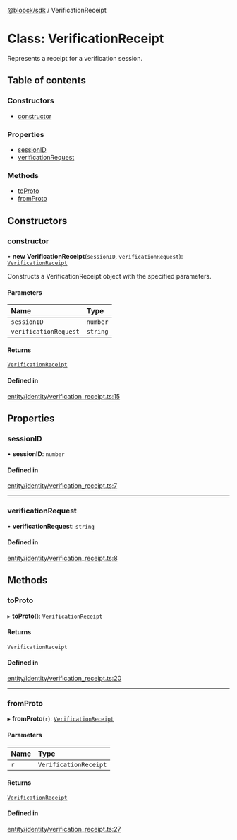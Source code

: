 [@bloock/sdk](../index.md) / VerificationReceipt

# Class: VerificationReceipt

Represents a receipt for a verification session.

## Table of contents

### Constructors

- [constructor](VerificationReceipt.md#constructor)

### Properties

- [sessionID](VerificationReceipt.md#sessionid)
- [verificationRequest](VerificationReceipt.md#verificationrequest)

### Methods

- [toProto](VerificationReceipt.md#toproto)
- [fromProto](VerificationReceipt.md#fromproto)

## Constructors

### constructor

• **new VerificationReceipt**(`sessionID`, `verificationRequest`): [`VerificationReceipt`](VerificationReceipt.md)

Constructs a VerificationReceipt object with the specified parameters.

#### Parameters

| Name | Type |
| :------ | :------ |
| `sessionID` | `number` |
| `verificationRequest` | `string` |

#### Returns

[`VerificationReceipt`](VerificationReceipt.md)

#### Defined in

[entity/identity/verification_receipt.ts:15](https://github.com/bloock/bloock-sdk/blob/cf2e115/languages/js/src/entity/identity/verification_receipt.ts#L15)

## Properties

### sessionID

• **sessionID**: `number`

#### Defined in

[entity/identity/verification_receipt.ts:7](https://github.com/bloock/bloock-sdk/blob/cf2e115/languages/js/src/entity/identity/verification_receipt.ts#L7)

___

### verificationRequest

• **verificationRequest**: `string`

#### Defined in

[entity/identity/verification_receipt.ts:8](https://github.com/bloock/bloock-sdk/blob/cf2e115/languages/js/src/entity/identity/verification_receipt.ts#L8)

## Methods

### toProto

▸ **toProto**(): `VerificationReceipt`

#### Returns

`VerificationReceipt`

#### Defined in

[entity/identity/verification_receipt.ts:20](https://github.com/bloock/bloock-sdk/blob/cf2e115/languages/js/src/entity/identity/verification_receipt.ts#L20)

___

### fromProto

▸ **fromProto**(`r`): [`VerificationReceipt`](VerificationReceipt.md)

#### Parameters

| Name | Type |
| :------ | :------ |
| `r` | `VerificationReceipt` |

#### Returns

[`VerificationReceipt`](VerificationReceipt.md)

#### Defined in

[entity/identity/verification_receipt.ts:27](https://github.com/bloock/bloock-sdk/blob/cf2e115/languages/js/src/entity/identity/verification_receipt.ts#L27)
